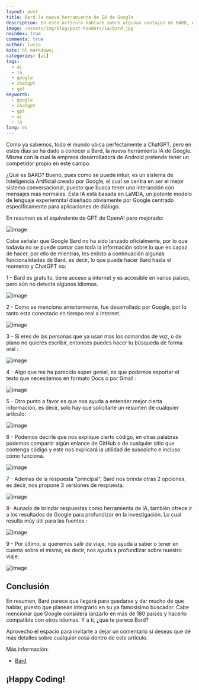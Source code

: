 ```yaml
---
layout: post
title: Bard la nueva herramienta de IA de Google
description: En este artículo hablare sobre algunas ventajas de BARD, el equivalente de GPT de Open AI pero de Google.
image: /assets/img/blog/post-headers/ia/bard.jpg
noindex: true
comments: true
author: lucio
kate: hl markdown;
categories: [ai]
tags:
  - ai
  - ia
  - google
  - chatgpt
  - gpt
keywords:
  - google
  - chatgpt
  - gpt
  - ai
  - ia
lang: es
---
```


Como ya sabemos, todo el mundo ubica perfectamente a ChatGPT, pero en estos días se ha dado a conocer a Bard, la nueva herramienta IA de Google. Misma con la cual la empresa desarrolladora de Android pretende tener un competidor propio en este campo.

¿Qué es BARD?
Bueno, pues como se puede intuir, es un sistema de Inteligencia Artificial creado por Google, el cual se centra en ser el mejor sistema conversacional, puesto que busca tener una interacción con mensajes más normales. Esta IA está basada en LaMDA, un potente modelo de lenguaje experiemntal diseñado obviamente por Google centrado especificamente para aplicaciones de diálogo.

En resumen es el equivalente de GPT de OpenAI pero mejorado:

![image](/assets/img/blog/tutorials/ai-bard/00.jpg)

Cabe señalar que Google Bard no ha sido lanzado oficialmente, por lo que todavía no se puede contar con toda la información sobre lo que es capaz de hacer, por ello de mientras, les enlisto a continuación algunas funcionalidades de Bard, es decir, lo que puede hacer Bard hasta el momento y ChatGPT no:

1 - Bard es gratuito, tiene acceso a internet y es accesible en varios países, pero aún no detecta algunos idiomas.

![image](/assets/img/blog/tutorials/ai-bard/01.jpg)

2 - Como se menciono anteriormente, fue desarrollado por Google, por lo tanto esta conectado en tiempo real a Internet.

![image](/assets/img/blog/tutorials/ai-bard/02.jpg)

3 - Si eres de las personas que ya usan mas los comandos de voz, o de plano no quieres escribir, entonces puedes hacer tu búsqueda de forma oral :

![image](/assets/img/blog/tutorials/ai-bard/03.jpg)

4 - Algo que me ha parecido super genial, es que podemos exportar el texto que necesitemos en formato Docs o por Gmail :

![image](/assets/img/blog/tutorials/ai-bard/04.jpg)

5 - Otro punto a favor es que nos ayuda a entender mejor cierta información, es decir, solo hay que solicitarle un resumen de cualquier artículo:

![image](/assets/img/blog/tutorials/ai-bard/05.jpg)

6 - Podemos decirle que nos explique cierto código, en otras palabras podemos compartir algún enlance de GitHub o de cualquier sitio que contenga código y este nos explicará la utilidad de susodicho e incluso cómo funciona.

![image](/assets/img/blog/tutorials/ai-bard/06.jpg)

7 - Ademas de la respuesta "principal", Bard nos brinda otras 2 opciones, es decir, nos propone 3 versiones de respuesta.

![image](/assets/img/blog/tutorials/ai-bard/07.jpg)

8- Aunado de brindar respuestas como herramienta de IA, también ofrece ir a los resultados de Google para profundizar en la investigación. Lo cual resulta múy útil para las fuentes :

![image](/assets/img/blog/tutorials/ai-bard/08.jpg)

9 - Por último, si queremos salir de viaje, nos ayuda a saber o tener en cuenta sobre el mismo, es decir, nos ayuda a profundizar sobre nuestro viaje:

![image](/assets/img/blog/tutorials/ai-bard/09.jpg)

## Conclusión

En resumen, Bard parece que llegará para quedarse y dar mucho de que hablar, puesto que planean integrarlo en su ya famosisimo buscador. Cabe mencionar que Google considera lanzarlo en más de 180 países y hacerlo compatible con otros idíomas. Y a tí, ¿que te parece Bard?

Aprovecho el espacio para invitarte a dejar un comentario si deseas que dé más detalles sobre cualquier cosa dentro de este artículo.

Más información:

- [Bard](https://bard.google.com/)

## ¡Happy Coding!